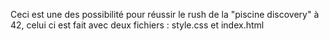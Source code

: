 Ceci est une des possibilité pour réussir le rush de la "piscine discovery" à 42, celui ci est fait avec deux fichiers : style.css et index.html

